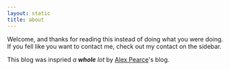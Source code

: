 ```yaml
---
layout: static
title: about
---
```


Welcome, and thanks for reading this instead of doing what you were doing. If you fell like you want to contact me, check out my contact on the sidebar.

This blog was inspried *a **whole** lot* by <a href="http://alexpearce.me/"> Alex Pearce</a>'s blog.
